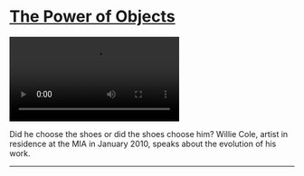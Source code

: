 # [The Power of Objects](http://artsmia.github.io/griot/#/stories/1060)

<video src='null'></video>

Did he choose the shoes or did the shoes choose him? Willie Cole, artist in residence at the MIA in January 2010, speaks about the evolution of his work.

---
